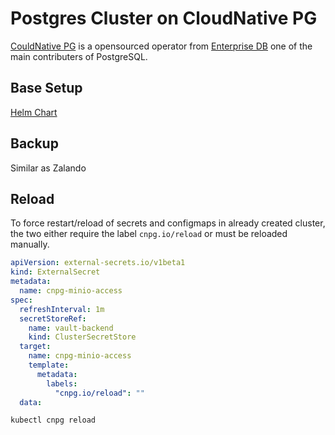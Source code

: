 # Postgres Cluster on CloudNative PG

[CouldNative PG](https://cloudnative-pg.io) is a opensourced operator from
[Enterprise DB](https://www.enterprisedb.com) one of the main contributers of
PostgreSQL.


## Base Setup

[Helm Chart](https://github.com/cloudnative-pg/charts/tree/main/charts/cloudnative-pg)


## Backup

Similar as Zalando


## Reload

To force restart/reload of secrets and configmaps in already created cluster,
the two either require the label `cnpg.io/reload` or must be reloaded manually.

```yaml title="example with external secret"
apiVersion: external-secrets.io/v1beta1
kind: ExternalSecret
metadata:
  name: cnpg-minio-access
spec:
  refreshInterval: 1m
  secretStoreRef:
    name: vault-backend
    kind: ClusterSecretStore
  target:
    name: cnpg-minio-access
    template:
      metadata:
        labels:
          "cnpg.io/reload": ""
  data:

```

```bash
kubectl cnpg reload
```
